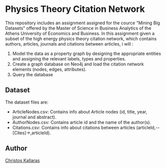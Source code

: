 # Physics Theory Citation Network

This repository includes an assignment assigned for the cource "Mining Big Datasets" offered by the Master of Science in Business Analytics of the Athens University of Economics and Business. In this assignment given a subset of the high energy physics theory citation network, which contains authors, articles, journals and citations between articles, i will : 

1. Model the data as a property graph by designing the appropriate entities and assigning the relevant labels, types and properties.
2. Create a graph database on Neo4j and load the citation network elements (nodes, edges, attributes).
3. Query the database

## Dataset

The dataset files are:
* ArticleNodes.csv: Contains info about Article nodes (id, title, year, journal and abstract).
* AuthorNodes.csv: Contains article id and the name of the author(s).
* Citations.csv: Contains info about citations between articles (articleId,--[Cites]->,articleId).

## Author

<a href="https://github.com/chriskal96">Christos Kallaras</a>
